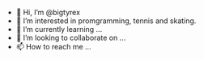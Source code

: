 - 👋 Hi, I’m @bigtyrex
- 👀 I’m interested in promgramming, tennis and skating.
- 🌱 I’m currently learning ...
- 💞️ I’m looking to collaborate on ...
- 📫 How to reach me ...

<!---
bigtyrex/bigtyrex is a ✨ special ✨ repository because its `README.md` (this file) appears on your GitHub profile.
You can click the Preview link to take a look at your changes.
--->
